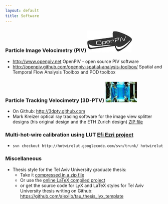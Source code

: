 ```yaml
---
layout: default
title: Software
---
```


### Particle Image Velocimetry (PIV) ![](/images/logo_openpiv.jpg)
* http://www.openpiv.net OpenPIV - open source PIV software  
* http://openpiv.github.com/openpiv-spatial-analysis-toolbox/ Spatial and Temporal Flow Analysis Toolbox and POD toolbox 

### Particle Tracking Velocimetry (3D-PTV) ![](/images/ptv.jpg)
* On Github: http://3dptv.github.com
* Mark Kreizer optical ray tracing software for the image view splitter designs (his original design and the ETH Zurich design) [ZIP file](/files/beamsplitter.zip)

### Multi-hot-wire calibration using LUT [Efi Ezri project](/people/Efi_Ezri)
* `svn checkout http://hotwirelut.googlecode.com/svn/trunk/ hotwirelut`

### Miscellaneous
* Thesis style for the Tel Aviv University graduate thesis:
	* Take it [compressed in a zip file](/files/TAU_thesis_template.zip)
	* Or use the [online LaTeX compiled project](https://www.scribtex.com/projects/l-alex/tau_thesis_example/dirs/show/)
	* or get the source code for LyX and LaTeX styles for Tel Aviv University thesis writing on Github:  
https://github.com/alexlib/tau_thesis_lyx_template